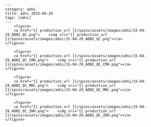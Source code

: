     ---
    category: adni
    title: adni 2015-04-29
    tags: [adni]
    ---
        <figure>
        <a href="{{ production_url }}/spins/assets/images/adni/15-04-29_ADNI_QC.png">    <img src="{{ production_url }}/spins/assets/images/adni/15-04-29_ADNI_QC.png"></a>
    </figure>

        <figure>
        <a href="{{ production_url }}/spins/assets/images/adni/15-04-29_ADNI_QC_CMH.png">    <img src="{{ production_url }}/spins/assets/images/adni/15-04-29_ADNI_QC_CMH.png"></a>
    </figure>

        <figure>
        <a href="{{ production_url }}/spins/assets/images/adni/15-04-29_ADNI_QC_MRC.png">    <img src="{{ production_url }}/spins/assets/images/adni/15-04-29_ADNI_QC_MRC.png"></a>
    </figure>

        <figure>
        <a href="{{ production_url }}/spins/assets/images/adni/15-04-29_ADNI_QC_ZHH.png">    <img src="{{ production_url }}/spins/assets/images/adni/15-04-29_ADNI_QC_ZHH.png"></a>
    </figure>

    